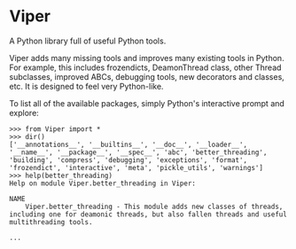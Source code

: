 # Viper
A Python library full of useful Python tools.

Viper adds many missing tools and improves many existing tools in Python.
For example, this includes frozendicts, DeamonThread class, other Thread subclasses, improved ABCs, debugging tools, new decorators and classes, etc.
It is designed to feel very Python-like.

To list all of the available packages, simply Python's interactive prompt and explore:

```
>>> from Viper import *
>>> dir()
['__annotations__', '__builtins__', '__doc__', '__loader__', '__name__', '__package__', '__spec__', 'abc', 'better_threading', 'building', 'compress', 'debugging', 'exceptions', 'format', 'frozendict', 'interactive', 'meta', 'pickle_utils', 'warnings']
>>> help(better_threading)
Help on module Viper.better_threading in Viper:

NAME
    Viper.better_threading - This module adds new classes of threads, including one for deamonic threads, but also fallen threads and useful multithreading tools.

...
```
